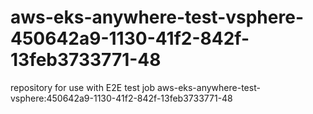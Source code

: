 # aws-eks-anywhere-test-vsphere-450642a9-1130-41f2-842f-13feb3733771-48
repository for use with E2E test job aws-eks-anywhere-test-vsphere:450642a9-1130-41f2-842f-13feb3733771-48
